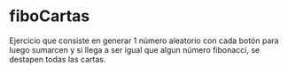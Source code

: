 # fiboCartas
Ejercicio que consiste en generar 1 número aleatorio con cada botón para luego sumarcen y si llega a ser igual que algun número fibonacci, se destapen todas las cartas.
